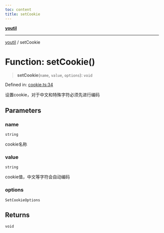 ```yaml
---
toc: content
title: setCookie
---
```

[**youtil**](../README.md)

***

[youtil](../globals.md) / setCookie

# Function: setCookie()

> **setCookie**(`name`, `value`, `options`): `void`

Defined in: [cookie.ts:34](https://github.com/sxei/youtil/blob/694ab8493a838606110abf86b5e5d35bb7326cbe/src/cookie.ts#L34)

设置cookie，对于中文和特殊字符必须先进行编码

## Parameters

### name

`string`

cookie名称

### value

`string`

cookie值，中文等字符会自动编码

### options

`SetCookieOptions`

## Returns

`void`
